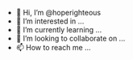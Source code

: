 - 👋 Hi, I’m @hoperighteous
- 👀 I’m interested in ...
- 🌱 I’m currently learning ...
- 💞️ I’m looking to collaborate on ...
- 📫 How to reach me ...

<!---
hoperighteous/hoperighteous is a ✨ special ✨ repository because its `README.md` (this file) appears on your GitHub profile.
You can click the Preview link to take a look at your changes.
--->
